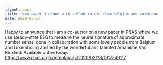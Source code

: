 ```yaml
---
layout: post
title: "New paper in PNAS with collaborators from Belgium and Luxembourg"
date: 2020-03-02
---
```


Happy to announce that I am a co-author on a new paper in PNAS where we use steady-state EEG to measure the neural signature of approximate number sense, done in collaboration with some lovely people from Belgium and Luxembourg and led by the wonderful and talented Amandine Van Rinsfeld. Available online today: <https://www.pnas.org/content/early/2020/02/28/1917849117>